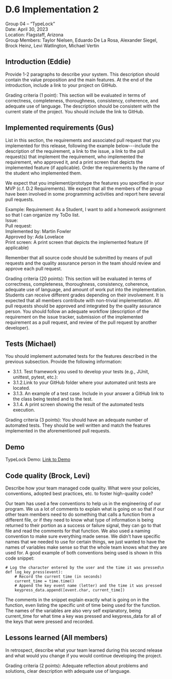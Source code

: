# D.6 Implementation 2

Group 04 – “TypeLock”\
Date: April 30, 2023\
Location: Flagstaff, Arizona\
Group Members: Taylor Nielsen, Eduardo De La Rosa, Alexander Siegel, Brock Heinz, Levi Watlington, Michael Vertin

## Introduction (Eddie)

Provide 1-2 paragraphs to describe your system. This description should contain the value proposition and the main features. At the end of the introduction, include a link to your project on GitHub.

Grading criteria (1 point): This section will be evaluated in terms of correctness, completeness, thoroughness, consistency, coherence, and adequate use of language. The description should be consistent with the current state of the project. You should include the link to GitHub.

## Implemented requirements (Gus)

List in this section, the requirements and associated pull request that you implemented for this release, following the example below---include the description of the requirement, a link to the issue,  a link to the pull request(s) that implement the requirement, who implemented the requirement, who approved it, and a print screen that depicts the implemented feature (if applicable). Order the requirements by the name of the student who implemented them.

We expect that you implement/prototype the features you specified in your MVP (c.f. D.2 Requirements). We expect that all the members of the group have been involved in some programming activities and report here several pull requests.

Example:
Requirement: As a Student, I want to add a homework assignment so that I can organize my ToDo list.\
Issue:\
Pull request:\
Implemented by: Martin Fowler\
Approved by: Ada Lovelace\
Print screen: A print screen that depicts the implemented feature (if applicable)

Remember that all source code should be submitted by means of pull requests and the quality assurance person in the team should review and approve each pull request.

Grading criteria (20 points): This section will be evaluated in terms of correctness, completeness, thoroughness, consistency, coherence, adequate use of language, and amount of work put into the implementation. Students can receive different grades depending on their involvement. It is expected that all members contribute with non-trivial implementation. All pull requests should be approved and integrated by the quality assurance person. You should follow an adequate workflow (description of the requirement on the issue tracker, submission of the implemented requirement as a pull request, and review of the pull request by another developer).

## Tests (Michael)

You should implement automated tests for the features described in the previous subsection. Provide the following information:

- 3.1.1. Test framework you used to develop your tests (e.g., JUnit, unittest, pytest, etc.):
- 3.1.2.Link to your GitHub folder where your automated unit tests are located.
- 3.1.3. An example of a test case. Include in your answer a GitHub link to the class being tested and to the test.
- 3.1.4. A print screen showing the result of the automated tests execution.

Grading criteria (3 points): You should have an adequate number of automated tests. They should be well written and match the features implemented in the aforementioned pull requests.

## Demo

TypeLock Demo: [Link to Demo](https://youtu.be/C2s3oM5v9yE)

## Code quality (Brock, Levi)

Describe how your team managed code quality. What were your policies, conventions, adopted best practices, etc. to foster high-quality code?

Our team has used a few conventions to help us in the engineering of our program. We us a lot of comments to explain what is going on so that if our other team members need to do something that calls a function from a different file, or if they need to know what type of information is being returned to their portion as a success or failure signal, they can go to that file and read the comments for that function. We also used a naming convention to make sure everything made sense. We didn’t have specific names that we needed to use for certain things, we just wanted to have the names of variables make sense so that the whole team knows what they are used for. A good example of both conventions being used is shown in this code snippet:

    # Log the character entered by the user and the time it was pressed\n
    def log_key_press(event):
        # Record the current time (in seconds)
        current_time = time.time()
        # Append the key event name (letter) and the time it was pressed
        keypress_data.append([event.char, current_time])

The comments in the snippet explain exactly what is going on in the function, even listing the specific unit of time being used for the function. The names of the variables are also very self explanatory, being current_time for what time a key was pressed and keypress_data for all of the keys that were pressed and recorded.

## Lessons learned (All members)

In retrospect, describe what your team learned during this second release and what would you change if you would continue developing the project.

Grading criteria (2 points): Adequate reflection about problems and solutions, clear description with adequate use of language.
